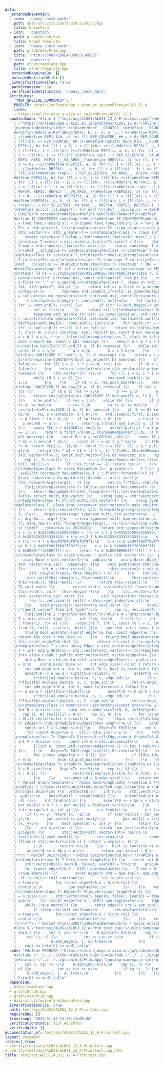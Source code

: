 ```yaml
---
data:
  _extendedDependsOn:
  - icon: ':heavy_check_mark:'
    path: data-struct/unionfind/UnionFind.hpp
    title: UnionFind
  - icon: ':question:'
    path: graph/Graph.hpp
    title: Graph-template
  - icon: ':heavy_check_mark:'
    path: graph/mst/Prim.hpp
    title: "Prim(\u30D7\u30EA\u30E0\u6CD5)"
  - icon: ':question:'
    path: other/template.hpp
    title: other/template.hpp
  _extendedRequiredBy: []
  _extendedVerifiedWith: []
  _isVerificationFailed: false
  _pathExtension: cpp
  _verificationStatusIcon: ':heavy_check_mark:'
  attributes:
    '*NOT_SPECIAL_COMMENTS*': ''
    PROBLEM: https://onlinejudge.u-aizu.ac.jp/problems/ALDS1_12_A
    links:
    - https://onlinejudge.u-aizu.ac.jp/problems/ALDS1_12_A
  bundledCode: "#line 1 \"test/aoj/ALDS1/ALDS1_12_A-Prim.test.cpp\"\n#define PROBLEM\
    \ \"https://onlinejudge.u-aizu.ac.jp/problems/ALDS1_12_A\"\n#line 2 \"other/template.hpp\"\
    \n\n#include<bits/stdc++.h>\n\n#ifndef __COUNTER__\n#define __COUNTER__ __LINE__\n\
    #endif\n\n#define REP_SELECTER(a, b, c, d, e, ...) e\n#define REP1_0(b, c) REP1_1(b,\
    \ c)\n#define REP1_1(b, c) for (ll REP_COUNTER_ ## c = 0; REP_COUNTER_ ## c <\
    \ (ll)(b); ++ REP_COUNTER_ ## c)\n#define REP1(b) REP1_0(b, __COUNTER__)\n#define\
    \ REP2(i, b) for (ll i = 0; i < (ll)(b); ++i)\n#define REP3(i, a, b) for (ll i\
    \ = (ll)(a); i < (ll)(b); ++i)\n#define REP4(i, a, b, c) for (ll i = (ll)(a);\
    \ i < (ll)(b); i += (ll)(c))\n#define rep(...) REP_SELECTER(__VA_ARGS__, REP4,\
    \ REP3, REP2, REP1) (__VA_ARGS__)\n#define RREP2(i, a) for (ll i = (ll)(a) - 1;\
    \ i >= 0; --i)\n#define RREP3(i, a, b) for (ll i = (ll)(a) - 1; i >= (ll)(b);\
    \ --i)\n#define RREP4(i, a, b, c) for (ll i = (ll)(a) - 1; i >= (ll)(b); i -=\
    \ (ll)(c))\n#define rrep(...) REP_SELECTER(__VA_ARGS__, RREP4, RREP3, RREP2) (__VA_ARGS__)\n\
    #define REPS2(i, b) for (ll i = 1; i <= (ll)(b); ++i)\n#define REPS3(i, a, b)\
    \ for (ll i = (ll)(a) + 1; i <= (ll)(b); ++i)\n#define REPS4(i, a, b, c) for (ll\
    \ i = (ll)(a) + 1; i <= (ll)(b); i += (ll)(c))\n#define reps(...) REP_SELECTER(__VA_ARGS__,\
    \ REPS4, REPS3, REPS2) (__VA_ARGS__)\n#define RREPS2(i, a) for (ll i = (ll)(a);\
    \ i > 0; --i)\n#define RREPS3(i, a, b) for (ll i = (ll)(a); i > (ll)(b); --i)\n\
    #define RREPS4(i, a, b, c) for (ll i = (ll)(a); i > (ll)(b); i -= (ll)(c))\n#define\
    \ rreps(...) REP_SELECTER(__VA_ARGS__, RREPS4, RREPS3, RREPS2) (__VA_ARGS__)\n\
    \n#define all(v) (v).begin(), (v).end()\n\n#if __cplusplus >= 201402L\n#define\
    \ CONSTEXPR constexpr\n#else\n#define CONSTEXPR\n#endif\n\n#ifdef __cpp_if_constexpr\n\
    #define IF_CONSTEXPR constexpr\n#else\n#define IF_CONSTEXPR\n#endif\n\nusing ll\
    \ = long long;\nusing ull = unsigned long long;\nusing ld = long double;\nusing\
    \ PLL = std::pair<ll, ll>;\ntemplate<class T> using prique = std::priority_queue<T,\
    \ std::vector<T>, std::greater<T>>;\n\ntemplate<class T> class infinity {\n  public:\n\
    \    static constexpr T value = std::numeric_limits<T>::max() / 2;\n    static\
    \ constexpr T mvalue = std::numeric_limits<T>::min() / 2;\n    static constexpr\
    \ T max = std::numeric_limits<T>::max();\n    static constexpr T min = std::numeric_limits<T>::min();\n\
    };\n\n#if __cplusplus <= 201402L\ntemplate<class T> constexpr T infinity<T>::value;\n\
    template<class T> constexpr T infinity<T>::mvalue;\ntemplate<class T> constexpr\
    \ T infinity<T>::max;\ntemplate<class T> constexpr T infinity<T>::min;\n#endif\n\
    \n#if __cplusplus >= 201402L\ntemplate<class T> constexpr T INF = infinity<T>::value;\n\
    #endif\n\nconstexpr ll inf = infinity<ll>::value;\nconstexpr ld EPS = 1e-8;\n\
    constexpr ld PI = 3.1415926535897932384626;\n\ntemplate<class T, class U> std::ostream&\
    \ operator<<(std::ostream& ost, const std::pair<T, U>& p) {\n    return ost <<\
    \ p.first << ' ' << p.second;\n}\ntemplate<class T, class U> std::istream& operator>>(std::istream&\
    \ ist, std::pair<T, U>& p) {\n    return ist >> p.first >> p.second;\n}\n\ntemplate<class\
    \ Container,\n        typename std::enable_if<!std::is_same<Container, std::string>::value>::type*\
    \ = nullptr>\nauto operator<<(std::ostream& ost, const Container& cont)\n    \
    \    -> decltype(cont.begin(), cont.end(), ost)\n{\n    for (auto itr = cont.begin();\
    \ itr != cont.end(); ++itr) {\n        if (itr != cont.begin()) ost << ' ';\n\
    \        ost << *itr;\n    }\n    return ost;\n}\ntemplate<class Container,\n\
    \        typename std::enable_if<!std::is_same<Container, std::string>::value>::type*\
    \ = nullptr>\nauto operator>>(std::istream& ist, Container& cont)\n        ->\
    \ decltype(cont.begin(), cont.end(), ist)\n{\n    for (auto itr = cont.begin();\
    \ itr != cont.end(); ++itr) ist >> *itr;\n    return ist;\n}\n\ntemplate<class\
    \ T, class U> inline constexpr bool chmin(T &a, const U &b) noexcept {\n    return\
    \ a > b ? a = b, true : false;\n}\ntemplate<class T, class U> inline constexpr\
    \ bool chmax(T &a, const U &b) noexcept {\n    return a < b ? a = b, true : false;\n\
    }\n\ninline CONSTEXPR ll gcd(ll a, ll b) noexcept {\n    while (b) {\n       \
    \ const ll c = a;\n        a = b;\n        b = c % b;\n    }\n    return a;\n\
    }\ninline CONSTEXPR ll lcm(ll a, ll b) noexcept {\n    return a / gcd(a, b) *\
    \ b;\n}\n\ninline CONSTEXPR bool is_prime(ll N) noexcept {\n    if (N <= 1) return\
    \ false;\n    for (ll i = 2; i * i <= N; ++i) {\n        if (N % i == 0) return\
    \ false;\n    }\n    return true;\n}\ninline std::vector<ll> prime_factor(ll N)\
    \ noexcept {\n    std::vector<ll> res;\n    for (ll i = 2; i * i <= N; ++i) {\n\
    \        while (N % i == 0) {\n            res.push_back(i);\n            N /=\
    \ i;\n        }\n    }\n    if (N != 1) res.push_back(N);\n    return res;\n}\n\
    \ninline CONSTEXPR ll my_pow(ll a, ll b) noexcept {\n    ll res = 1;\n    while\
    \ (b) {\n        if (b & 1) res *= a;\n        b >>= 1;\n        a *= a;\n   \
    \ }\n    return res;\n}\ninline CONSTEXPR ll mod_pow(ll a, ll b, ll mod) noexcept\
    \ {\n    a %= mod;\n    ll res = 1;\n    while (b) {\n        if (b & 1) (res\
    \ *= a) %= mod;\n        b >>= 1;\n        (a *= a) %= mod;\n    }\n    return\
    \ res;\n}\n\nPLL extGCD(ll a, ll b) noexcept {\n    if (b == 0) return PLL{1,\
    \ 0};\n    PLL p = extGCD(b, a % b);\n    std::swap(p.first, p.second);\n    p.second\
    \ -= p.first * (a / b);\n    if (p.first < 0) {\n        p.first += b;\n     \
    \   p.second -= a;\n    }\n    return p;\n}\nll mod_inv(ll a, ll mod) noexcept\
    \ {\n    const PLL p = extGCD(a, mod);\n    assert(p.first * a + p.second * mod\
    \ == 1);\n    return p.first;\n}\nPLL ChineseRemainder(ll b1, ll m1, ll b2, ll\
    \ m2) noexcept {\n    const PLL p = extGCD(m1, m2);\n    const ll g = p.first\
    \ * m1 + p.second * m2;\n    const ll l = m1 / g * m2;\n    if ((b2 - b1) % g\
    \ != 0) return PLL{-1, -1};\n    const ll x = (b2 - b1) / g * p.first % (m2 /\
    \ g);\n    return {(x * m1 + b1 + l) % l, l};\n}\nPLL ChineseRemainders(const\
    \ std::vector<ll>& b, const std::vector<ll>& m) noexcept {\n    PLL res{0, 1};\n\
    \    rep (i, b.size()) {\n        res = ChineseRemainder(res.first, res.second,\
    \ b[i], m[i]);\n        if (res.first == -1) return res;\n    }\n    return res;\n\
    }\n\ntemplate<class F> class RecLambda {\n  private:\n    F f;\n  public:\n  \
    \  explicit constexpr RecLambda(F&& f_) : f(std::forward<F>(f_)) {}\n    template<class...\
    \ Args> constexpr auto operator()(Args&&... args) const\n            -> decltype(f(*this,\
    \ std::forward<Args>(args)...)) {\n        return f(*this, std::forward<Args>(args)...);\n\
    \    }\n};\n\ntemplate<class F> inline constexpr RecLambda<F> rec_lambda(F&& f)\
    \ {\n    return RecLambda<F>(std::forward<F>(f));\n}\n\ntemplate<class Head, class...\
    \ Tails> struct multi_dim_vector {\n    using type = std::vector<typename multi_dim_vector<Tails...>::type>;\n\
    };\ntemplate<class T> struct multi_dim_vector<T> {\n    using type = T;\n};\n\n\
    template<class T, class Arg> constexpr std::vector<T> make_vec(int n, Arg&& arg)\
    \ {\n    return std::vector<T>(n, std::forward<Arg>(arg));\n}\ntemplate<class\
    \ T, class... Args>\nconstexpr typename multi_dim_vector<Args..., T>::type make_vec(int\
    \ n, Args&&... args) {\n    return typename multi_dim_vector<Args..., T>::type\
    \ (n, make_vec<T>(std::forward<Args>(args)...));\n}\n\ninline CONSTEXPR int popcnt(ull\
    \ x) {\n#if __cplusplus >= 202002L\n    return std::popcount(x);\n#endif\n   \
    \ x = (x & 0x5555555555555555) + ((x >> 1 ) & 0x5555555555555555);\n    x = (x\
    \ & 0x3333333333333333) + ((x >> 2 ) & 0x3333333333333333);\n    x = (x & 0x0f0f0f0f0f0f0f0f)\
    \ + ((x >> 4 ) & 0x0f0f0f0f0f0f0f0f);\n    x = (x & 0x00ff00ff00ff00ff) + ((x\
    \ >> 8 ) & 0x00ff00ff00ff00ff);\n    x = (x & 0x0000ffff0000ffff) + ((x >> 16)\
    \ & 0x0000ffff0000ffff);\n    return (x & 0x00000000ffffffff) + ((x >> 32) & 0x00000000ffffffff);\n\
    }\n\ntemplate<class T> class presser : public std::vector<T> {\n  private:\n \
    \   using Base = std::vector<T>;\n  public:\n    using Base::Base;\n    presser(const\
    \ std::vector<T>& vec) : Base(vec) {}\n    void push(const std::vector<T>& vec)\
    \ {\n        int n = this->size();\n        this->resize(n + vec.size());\n  \
    \      std::copy(all(vec), this->begin() + n);\n    }\n    int build() {\n   \
    \     std::sort(this->begin(), this->end());\n        this->erase(std::unique(this->begin(),\
    \ this->end()), this->end());\n        return this->size();\n    }\n    int get_index(const\
    \ T& val) const {\n        return static_cast<int>(std::lower_bound(this->begin(),\
    \ this->end(), val) - this->begin());\n    }\n    std::vector<int> pressed(const\
    \ std::vector<T>& vec) const {\n        std::vector<int> res(vec.size());\n  \
    \      rep (i, vec.size()) res[i] = this->get_index(vec[i]);\n        return res;\n\
    \    }\n    void press(std::vector<T>& vec) const {\n        static_assert(std::is_integral<T>::value,\
    \ \"cannot convert from int type\");\n        rep (i, vec.size()) vec[i] = this->get_index(vec[i]);\n\
    \    }\n};\n#line 2 \"graph/Graph.hpp\"\n\n#line 4 \"graph/Graph.hpp\"\n\ntemplate<class\
    \ T = int> struct edge {\n    int from, to;\n    T cost;\n    int idx;\n    edge()\
    \ : from(-1), to(-1) {}\n    edge(int f, int t, const T& c = 1, int i = -1) :\
    \ from(f), to(t), cost(c), idx(i) {}\n    operator int() const { return to; }\n\
    \    friend bool operator<(const edge<T>& lhs, const edge<T>& rhs) {\n       \
    \ return lhs.cost < rhs.cost;\n    }\n    friend bool operator>(const edge<T>&\
    \ lhs, const edge<T>& rhs) {\n        return lhs.cost > rhs.cost;\n    }\n};\n\
    \ntemplate<class T = int> using Edges = std::vector<edge<T>>;\ntemplate<class\
    \ T = int> using GMatrix = std::vector<std::vector<T>>;\n\ntemplate<class T =\
    \ int> class Graph : public std::vector<std::vector<edge<T>>> {\n  private:\n\
    \    using Base = std::vector<std::vector<edge<T>>>;\n  public:\n    int edge_id\
    \ = 0;\n    using Base::Base;\n    int edge_size() const { return edge_id; }\n\
    \    int add_edge(int a, int b, const T& c, bool is_directed = false) {\n    \
    \    assert(0 <= a && a < (int)this->size());\n        assert(0 <= b && b < (int)this->size());\n\
    \        (*this)[a].emplace_back(a, b, c, edge_id);\n        if (!is_directed)\
    \ (*this)[b].emplace_back(b, a, c, edge_id);\n        return edge_id++;\n    }\n\
    \    int add_edge(int a, int b, bool is_directed = false) {\n        assert(0\
    \ <= a && a < (int)this->size());\n        assert(0 <= b && b < (int)this->size());\n\
    \        (*this)[a].emplace_back(a, b, 1, edge_id);\n        if (!is_directed)\
    \ (*this)[b].emplace_back(b, a, 1, edge_id);\n        return edge_id++;\n    }\n\
    };\n\ntemplate<class T> GMatrix<T> ListToMatrix(const Graph<T>& G) {\n    const\
    \ int N = G.size();\n    auto res = make_vec<T>(N, N, infinity<T>::value);\n \
    \   rep (i, N) res[i][i] = 0;\n    rep (i, N) {\n        for (const edge<T>& e\
    \ : G[i]) res[i][e.to] = e.cost;\n    }\n    return res;\n}\n\ntemplate<class\
    \ T> Edges<T> UndirectedListToEdges(const Graph<T>& G) {\n    const int V = G.size();\n\
    \    const int E = G.edge_size();\n    Edges<T> Ed(E);\n    rep (i, V) {\n   \
    \     for (const edge<T>& e : G[i]) Ed[e.idx] = e;\n    }\n    return Ed;\n}\n\
    \ntemplate<class T> Edges<T> DirectedListToEdges(const Graph<T>& G) {\n    const\
    \ int V = G.size();\n    const int E = std::accumulate(\n        all(G), 0,\n\
    \        [](int a, const std::vector<edge<T>>& v) -> int { return a + v.size();\
    \ }\n    );\n    Edges<T> Ed(G.edge_size()); Ed.reserve(E);\n    rep (i, V) {\n\
    \        for (const edge<T>& e : G[i]) {\n            if (Ed[e.idx] == -1) Ed[e.idx]\
    \ = e;\n            else Ed.push_back(e);\n        }\n    }\n    return Ed;\n\
    }\n\ntemplate<class T> Graph<T> ReverseGraph(const Graph<T>& G) {\n    const int\
    \ V = G.size();\n    Graph<T> res(V);\n    rep (i, V) {\n        for (const auto&\
    \ e : G[i]) {\n            res[e.to].emplace_back(e.to, e.from, e.cost, e.idx);\n\
    \        }\n    }\n    res.edge_id = G.edge_size();\n    return res;\n}\n\n/**\n\
    \ * @brief Graph-template\n * @docs docs/Graph.md\n */\n#line 2 \"graph/mst/Prim.hpp\"\
    \n\n#line 2 \"data-struct/unionfind/UnionFind.hpp\"\n\n#line 4 \"data-struct/unionfind/UnionFind.hpp\"\
    \n\nclass UnionFind {\n  protected:\n    int n;\n    std::vector<int> par_vec;\n\
    \  public:\n    UnionFind() : UnionFind(0) {}\n    UnionFind(int n) : n(n), par_vec(n,\
    \ -1) {}\n    int find(int x) {\n        assert(0 <= x && x < n);\n        return\
    \ par_vec[x] < 0 ? x : par_vec[x] = find(par_vec[x]);\n    }\n    std::pair<int,\
    \ int> merge(int x, int y) {\n        x = find(x);\n        y = find(y);\n   \
    \     if (x == y) return {x, -1};\n        if (par_vec[x] > par_vec[y]) std::swap(x,\
    \ y);\n        par_vec[x] += par_vec[y];\n        par_vec[y] = x;\n        return\
    \ {x, y};\n    }\n    bool same(int x, int y) {\n        return find(x) == find(y);\n\
    \    }\n    int size(int x) {\n        return -par_vec[find(x)];\n    }\n    std::vector<std::vector<int>>\
    \ groups() {\n        std::vector<std::vector<int>> res(n);\n        rep (i, n)\
    \ res[find(i)].push_back(i);\n        res.erase(\n            remove_if(all(res),\
    \ [](const std::vector<int>& v) { return v.empty(); }),\n            res.end()\n\
    \        );\n        return res;\n    }\n    bool is_root(int x) const {\n   \
    \     assert(0 <= x && x < n);\n        return par_vec[x] < 0;\n    }\n};\n\n\
    /**\n * @brief UnionFind\n * @docs docs/UnionFind.md\n */\n#line 6 \"graph/mst/Prim.hpp\"\
    \n\ntemplate<class T> T Prim(const Graph<T>& G) {\n    const int N = G.size();\n\
    \    std::vector<bool> seen(N, false); seen[0] = true;\n    prique<edge<T>> que;\n\
    \    for (const edge<T>& e : G[0]) que.emplace(e);\n    T res = 0;\n    while\
    \ (!que.empty()) {\n        const edge<T> cre = que.top(); que.pop();\n      \
    \  if (seen[cre.to]) continue;\n        res += cre.cost;\n        seen[cre.to]\
    \ = true;\n        for (const edge<T>& e : G[cre.to]) {\n            if (seen[e.to])\
    \ continue;\n            que.emplace(e);\n        }\n    }\n    return res;\n\
    }\n\ntemplate<class T> Edges<T> Prim_vec(const Graph<T>& G) {\n    const int N\
    \ = G.size();\n    std::vector<bool> seen(N, false); seen[0] = true;\n    prique<edge<T>>\
    \ que;\n    for (const edge<T>& e : G[0]) que.emplace(e);\n    Edges<T> res;\n\
    \    while (!que.empty()) {\n        const edge<T> cre = que.top(); que.pop();\n\
    \        if (seen[cre.to]) continue;\n        res.emplace(cre);\n        seen[cre.to]\
    \ = true;\n        for (const edge<T>& e : G[cre.to]) {\n            if (seen[e.to])\
    \ continue;\n            que.emplace(e);\n        }\n    }\n    return res;\n\
    }\n\n/**\n * @brief Prim(\u30D7\u30EA\u30E0\u6CD5)\n * @docs docs/Prim.md\n */\n\
    #line 5 \"test/aoj/ALDS1/ALDS1_12_A-Prim.test.cpp\"\nusing namespace std;\nint\
    \ main() {\n    int n; cin >> n;\n    Graph<int> G(n);\n    rep (i, n) {\n   \
    \     rep (j, n) {\n            int a; cin >> a;\n            if (a != -1) {\n\
    \                G.add_edge(i, j, a, true);\n            }\n        }\n    }\n\
    \    cout << Prim(G) << endl;\n}\n"
  code: "#define PROBLEM \"https://onlinejudge.u-aizu.ac.jp/problems/ALDS1_12_A\"\n\
    #include \"../../../other/template.hpp\"\n#include \"../../../graph/Graph.hpp\"\
    \n#include \"../../../graph/mst/Prim.hpp\"\nusing namespace std;\nint main() {\n\
    \    int n; cin >> n;\n    Graph<int> G(n);\n    rep (i, n) {\n        rep (j,\
    \ n) {\n            int a; cin >> a;\n            if (a != -1) {\n           \
    \     G.add_edge(i, j, a, true);\n            }\n        }\n    }\n    cout <<\
    \ Prim(G) << endl;\n}\n"
  dependsOn:
  - other/template.hpp
  - graph/Graph.hpp
  - graph/mst/Prim.hpp
  - data-struct/unionfind/UnionFind.hpp
  isVerificationFile: true
  path: test/aoj/ALDS1/ALDS1_12_A-Prim.test.cpp
  requiredBy: []
  timestamp: '2022-01-18 13:23:13+09:00'
  verificationStatus: TEST_ACCEPTED
  verifiedWith: []
documentation_of: test/aoj/ALDS1/ALDS1_12_A-Prim.test.cpp
layout: document
redirect_from:
- /verify/test/aoj/ALDS1/ALDS1_12_A-Prim.test.cpp
- /verify/test/aoj/ALDS1/ALDS1_12_A-Prim.test.cpp.html
title: test/aoj/ALDS1/ALDS1_12_A-Prim.test.cpp
---
```

